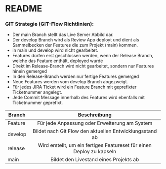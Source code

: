 # README

### GIT Strategie (GIT-Flow Richtlinien):

  * Der main Branch stellt das Live Server Abbild dar.
  * Der develop Branch wird als Review App deployt und dient als Sammelbecken der Features die zum Projekt (main) kommen.
  * in main und develop wird nicht gearbeitet.
  * Features dürfen erst geschlossen werden, wenn der Release Branch, welche das Feature enthält, deployed wurde
  * Direkt im Release-Branch wird nicht gearbeitet, sondern nur Features hinein gemerged
  * In den Release-Branch werden nur fertige Features gemerged
  * Neue Features werden vom develop Branch abgezweigt.
  * Für jedes JIRA Ticket wird ein Feature Branch mit geprefixter Ticketnummer angelegt.
  * Jede Commit Message innerhalb  des Features wird ebenfalls mit Ticketnummer geprefixt.


| Branch        | Beschreibung           | 
| ------------- |:-------------:| 
| Feature      | Für jede Anpassung oder Erweiterung am System | 
| develop      | Bildet nach Git Flow den aktuellen Entwicklungsstand ab      |   
| release | Wird erstellt, um ein fertiges Featureset für einen Deploy zu kapseln      |   
| main | Bildet den Livestand eines Projekts ab      |    





